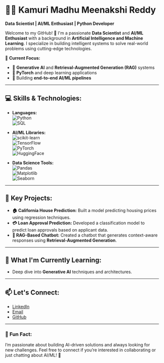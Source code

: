 # 👩‍💻 Kamuri Madhu Meenakshi Reddy
**Data Scientist | AI/ML Enthusiast | Python Developer**

Welcome to my GitHub! 👋 I'm a passionate **Data Scientist** and **AI/ML Enthusiast** with a background in **Artificial Intelligence and Machine Learning**. I specialize in building intelligent systems to solve real-world problems using cutting-edge technologies.

🚀 **Current Focus:**
- 🌟 **Generative AI** and **Retrieval-Augmented Generation (RAG)** systems
- 🤖 **PyTorch** and deep learning applications
- 🧠 Building **end-to-end AI/ML pipelines**

---

## 💻 Skills & Technologies:
- **Languages:**  
  ![Python](https://img.shields.io/badge/Python-3776AB?style=for-the-badge&logo=python&logoColor=white)  
  ![SQL](https://img.shields.io/badge/SQL-4479A1?style=for-the-badge&logo=postgresql&logoColor=white)

- **AI/ML Libraries:**  
  ![scikit-learn](https://img.shields.io/badge/scikit-learn-F7931E?style=for-the-badge&logo=scikit-learn&logoColor=white)  
  ![TensorFlow](https://img.shields.io/badge/TensorFlow-FF6F00?style=for-the-badge&logo=tensorflow&logoColor=white)  
  ![PyTorch](https://img.shields.io/badge/PyTorch-EE4C2C?style=for-the-badge&logo=pytorch&logoColor=white)  
  ![HuggingFace](https://img.shields.io/badge/HuggingFace-F75D59?style=for-the-badge&logo=huggingface&logoColor=white)



- **Data Science Tools:**  
  ![Pandas](https://img.shields.io/badge/Pandas-150458?style=for-the-badge&logo=pandas&logoColor=white)  
  ![Matplotlib](https://img.shields.io/badge/Matplotlib-0077B5?style=for-the-badge&logo=matplotlib&logoColor=white)  
  ![Seaborn](https://img.shields.io/badge/Seaborn-09A6B0?style=for-the-badge&logo=seaborn&logoColor=white)

---

## 🌟 Key Projects:
- **🏠 California House Prediction:** Built a model predicting housing prices using regression techniques.
- **💳 Loan Approval Prediction:** Developed a classification model to predict loan approvals based on applicant data.
- **🤖 RAG-Based Chatbot:** Created a chatbot that generates context-aware responses using **Retrieval-Augmented Generation**.

---

## 🧠 What I'm Currently Learning:
- Deep dive into **Generative AI** techniques and architectures.


---

## 📫 Let's Connect:
- [LinkedIn](https://www.linkedin.com/in/madhu080/) 
- [Email](mailto:kmadhumeenakshireddy@gmail.com)  
- [GitHub](https://github.com/Madhu-080)

---

### 🚀 Fun Fact:
I’m passionate about building AI-driven solutions and always looking for new challenges. Feel free to connect if you’re interested in collaborating or just chatting about AI/ML! 🚀
